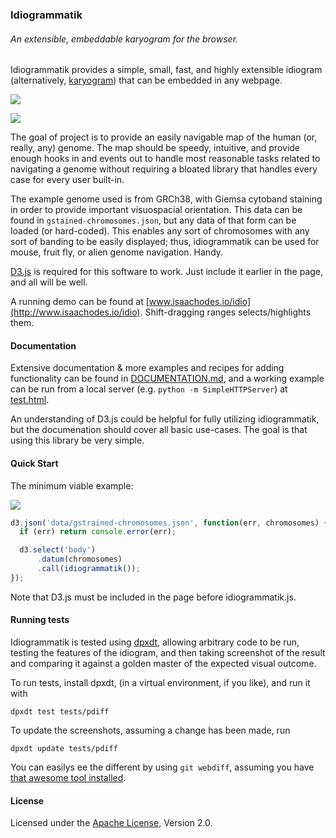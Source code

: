 ### Idiogrammatik
###### An extensible, embeddable karyogram for the browser.

Idiogrammatik provides a simple, small, fast, and highly extensible idiogram
(alternatively, [karyogram](http://en.wikipedia.org/wiki/Karyogram)) that can be
embedded in any webpage.

![](http://cl.ly/image/3C1l163S3p0u/Screen%20Recording%202014-09-14%20at%2004.53%20PM.gif)

![](https://nodei.co/npm/idiogrammatik.js.png)

The goal of project is to provide an easily navigable map of the human (or,
really, any) genome. The map should be speedy, intuitive, and provide enough
hooks in and events out to handle most reasonable tasks related to navigating a
genome without requiring a bloated library that handles every case for every
user built-in.

The example genome used is from GRCh38, with Giemsa cytoband staining in order
to provide important visuospacial orientation. This data can be found in
`gstained-chromosomes.json`, but any data of that form can be loaded (or
hard-coded). This enables any sort of chromosomes with any sort of banding to be
easily displayed; thus, idiogrammatik can be used for mouse, fruit fly, or alien
genome navigation. Handy.

[D3.js](http://d3js.org/) is required for this software to work. Just include it
earlier in the page, and all will be well.

A running demo can be found at
[www.isaachodes.io/idio](http://www.isaachodes.io/idio). Shift-dragging ranges
selects/highlights them.

#### Documentation

Extensive documentation & more examples and recipes for adding functionality can
be found in [DOCUMENTATION.md](DOCUMENTATION.md), and a working example can be
run from a local server (e.g. `python -m SimpleHTTPServer`) at
[test.html](test.html).

An understanding of D3.js could be helpful for fully utilizing idiogrammatik,
but the documenation should cover all basic use-cases. The goal is that using
this library be very simple.

#### Quick Start

The minimum viable example:

![](http://cl.ly/image/323a301L1q2n/Screen%20Shot%202014-09-14%20at%204.58.46%20PM.png)

```javascript
d3.json('data/gstrained-chromosomes.json', function(err, chromosomes) {
  if (err) return console.error(err);

  d3.select('body')
      .datum(chromosomes)
      .call(idiogrammatik());
});
```

Note that D3.js must be included in the page before idiogrammatik.js.


#### Running tests

Idiogrammatik is tested using [dpxdt](https://github.com/bslatkin/dpxdt),
allowing arbitrary code to be run, testing the features of the idiogram, and
then taking screenshot of the result and comparing it against a golden master of
the expected visual outcome.

To run tests, install dpxdt, (in a virtual environment, if you like), and run it with

```
dpxdt test tests/pdiff
```

To update the screenshots, assuming a change has been made, run

```
dpxdt update tests/pdiff
```

You can easilys ee the different by using `git webdiff`, assuming you have
[that awesome tool installed](https://github.com/danvk/webdiff).

#### License

Licensed under the [Apache License](LICENSE.txt), Version 2.0.
